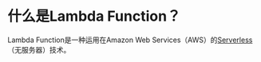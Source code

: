 # 什么是Lambda Function？

Lambda Function是一种运用在Amazon Web Services（AWS）的[Serverless](/serverless-application.md)（无服务器）技术。 



